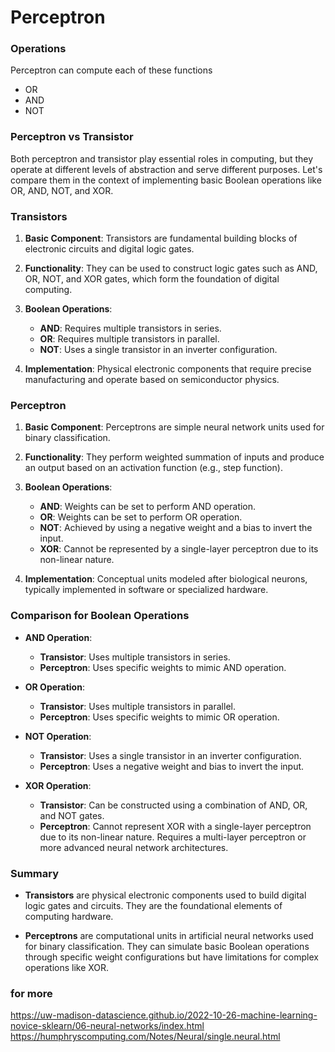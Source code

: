 # Perceptron

### Operations

Perceptron can  compute each of these functions
- OR
- AND
- NOT

### Perceptron vs Transistor

Both perceptron and transistor play essential roles in computing, but they operate at different levels of abstraction and serve different purposes. Let's compare them in the context of implementing basic Boolean operations like OR, AND, NOT, and XOR.

### Transistors

1. **Basic Component**: Transistors are fundamental building blocks of electronic circuits and digital logic gates.

2. **Functionality**: They can be used to construct logic gates such as AND, OR, NOT, and XOR gates, which form the foundation of digital computing.

3. **Boolean Operations**:
    - **AND**: Requires multiple transistors in series.
    - **OR**: Requires multiple transistors in parallel.
    - **NOT**: Uses a single transistor in an inverter configuration.

4. **Implementation**: Physical electronic components that require precise manufacturing and operate based on semiconductor physics.

### Perceptron

1. **Basic Component**: Perceptrons are simple neural network units used for binary classification.

2. **Functionality**: They perform weighted summation of inputs and produce an output based on an activation function (e.g., step function).

3. **Boolean Operations**:
    - **AND**: Weights can be set to perform AND operation.
    - **OR**: Weights can be set to perform OR operation.
    - **NOT**: Achieved by using a negative weight and a bias to invert the input.
    - **XOR**: Cannot be represented by a single-layer perceptron due to its non-linear nature.

4. **Implementation**: Conceptual units modeled after biological neurons, typically implemented in software or specialized hardware.

### Comparison for Boolean Operations

- **AND Operation**:
    - **Transistor**: Uses multiple transistors in series.
    - **Perceptron**: Uses specific weights to mimic AND operation.

- **OR Operation**:
    - **Transistor**: Uses multiple transistors in parallel.
    - **Perceptron**: Uses specific weights to mimic OR operation.

- **NOT Operation**:
    - **Transistor**: Uses a single transistor in an inverter configuration.
    - **Perceptron**: Uses a negative weight and bias to invert the input.

- **XOR Operation**:
    - **Transistor**: Can be constructed using a combination of AND, OR, and NOT gates.
    - **Perceptron**: Cannot represent XOR with a single-layer perceptron due to its non-linear nature. Requires a multi-layer perceptron or more advanced neural network architectures.

### Summary

- **Transistors** are physical electronic components used to build digital logic gates and circuits. They are the foundational elements of computing hardware.

- **Perceptrons** are computational units in artificial neural networks used for binary classification. They can simulate basic Boolean operations through specific weight configurations but have limitations for complex operations like XOR.


### for more

https://uw-madison-datascience.github.io/2022-10-26-machine-learning-novice-sklearn/06-neural-networks/index.html
https://humphryscomputing.com/Notes/Neural/single.neural.html